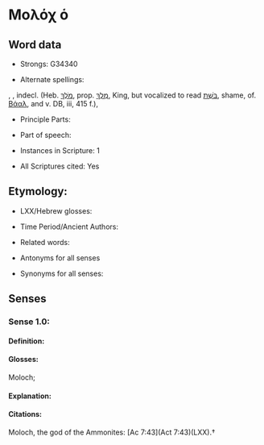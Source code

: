 # Μολόχ ὁ

<!-- Status: S2=NeedsEdits -->
<!-- Lexica used for edits:   -->

## Word data

* Strongs: G34340

* Alternate spellings:

, , indecl. (Heb. [מֹלֶךְ](//en-uhl/H4428), prop. [מֶלֶךְ](//en-uhl/H4428), King, but vocalized to read [בֺּשֶׁת](//en-uhl/H1322), shame, of. [Βάαλ](), and v. DB, iii, 415 f.),

* Principle Parts: 


* Part of speech: 


* Instances in Scripture: 1

* All Scriptures cited: Yes

## Etymology: 


* LXX/Hebrew glosses: 


* Time Period/Ancient Authors: 


* Related words: 

* Antonyms for all senses

* Synonyms for all senses: 


## Senses 


### Sense  1.0: 

#### Definition: 

#### Glosses: 

Moloch; 

#### Explanation: 


#### Citations: 

Moloch, the god of the Ammonites: [Ac 7:43](Act 7:43)(LXX).†

